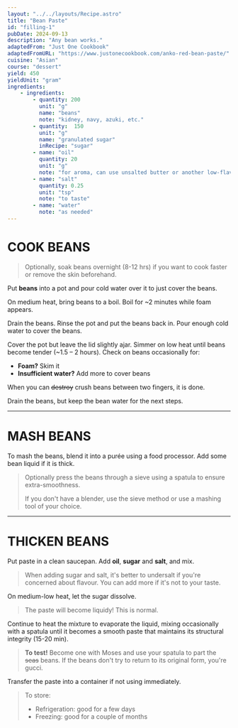 ```yaml
---
layout: "../../layouts/Recipe.astro"
title: "Bean Paste"
id: "filling-1"
pubDate: 2024-09-13
description: "Any bean works."
adaptedFrom: "Just One Cookbook"
adaptedFromURL: "https://www.justonecookbook.com/anko-red-bean-paste/"
cuisine: "Asian"
course: "dessert"
yield: 450
yieldUnit: "gram"
ingredients:
    - ingredients:
        - quantity: 200
          unit: "g"
          name: "beans"
          note: "kidney, navy, azuki, etc."
        - quantity:  150
          unit: "g"
          name: "granulated sugar"
          inRecipe: "sugar"
        - name: "oil"
          quantity: 20
          unit: "g"
          note: "for aroma, can use unsalted butter or another low-flavour oil"
        - name: "salt"
          quantity: 0.25
          unit: "tsp"
          note: "to taste"
        - name: "water"
          note: "as needed"
---
```

# COOK BEANS
> Optionally, soak beans overnight (8-12 hrs) if you want to cook faster or remove the skin beforehand.

Put <b class="ingredient">beans</b> into a pot and pour cold water over it to just cover the beans.

On medium heat, bring beans to a boil. Boil for ~2 minutes while foam appears.

Drain the beans. Rinse the pot and put the beans back in. Pour enough cold water to cover the beans.

Cover the pot but leave the lid slightly ajar. Simmer on low heat until beans become tender (~1.5 – 2 hours). Check on beans occasionally for:
- **Foam?** Skim it
- **Insufficient water?** Add more to cover beans

When you can ~~destroy~~ crush beans between two fingers, it is done.

Drain the beans, but keep the bean water for the next steps.

---
# MASH BEANS
To mash the beans, blend it into a purée using a food processor. Add some bean liquid if it is thick.
> Optionally press the beans through a sieve using a spatula to ensure extra-smoothness. 
>
> If you don't have a blender, use the sieve method or use a mashing tool of your choice.
---
# THICKEN BEANS
Put paste in a clean saucepan. Add <b class="ingredient">oil</b>, <b class="ingredient">sugar</b> and <b class="ingredient">salt</b>, and mix.
> When adding sugar and salt, it's better to undersalt if you're concerned about flavour. You can add more if it's not to your taste.

On medium-low heat, let the sugar dissolve. 
> The paste will become liquidy! This is normal.

Continue to heat the mixture to evaporate the liquid, mixing occasionally with a spatula until it becomes a smooth paste that maintains its structural integrity (15-20 min).
> **To test!** Become one with Moses and use your spatula to part the ~~seas~~ beans. If the beans don't try to return to its original form, you're gucci.

Transfer the paste into a container if not using immediately.
> To store:
> - Refrigeration: good for a few days
> - Freezing: good for a couple of months